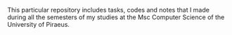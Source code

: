 This particular repository includes tasks, codes and notes that I made during all the semesters of my studies at the Msc Computer Science of the University of Piraeus.